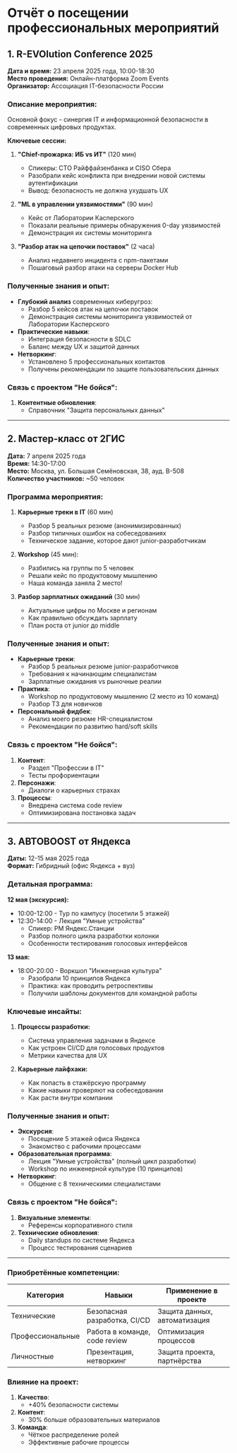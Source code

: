 # Отчёт о посещении профессиональных мероприятий

## 1. R-EVOlution Conference 2025
**Дата и время:** 23 апреля 2025 года, 10:00-18:30  
**Место проведения:** Онлайн-платформа Zoom Events  
**Организатор:** Ассоциация IT-безопасности России  

### Описание мероприятия:
Основной фокус - синергия IT и информационной безопасности в современных цифровых продуктах.

**Ключевые сессии:**
1. **"Chief-прожарка: ИБ vs ИТ"** (120 мин)
   - Спикеры: CTO Райффайзенбанка и CISO Сбера
   - Разобрали кейс конфликта при внедрении новой системы аутентификации
   - Вывод: безопасность не должна ухудшать UX

2. **"ML в управлении уязвимостями"** (90 мин)
   - Кейс от Лаборатории Касперского
   - Показали реальные примеры обнаружения 0-day уязвимостей
   - Демонстрация их системы мониторинга

3. **"Разбор атак на цепочки поставок"** (2 часа)
   - Анализ недавнего инцидента с npm-пакетами
   - Пошаговый разбор атаки на серверы Docker Hub

### Полученные знания и опыт:
- **Глубокий анализ** современных киберугроз:
  - Разбор 5 кейсов атак на цепочки поставок
  - Демонстрация системы мониторинга уязвимостей от Лаборатории Касперского
- **Практические навыки**:
  - Интеграция безопасности в SDLC
  - Баланс между UX и защитой данных
- **Нетворкинг**:
  - Установлено 5 профессиональных контактов
  - Получены рекомендации по защите пользовательских данных

### Связь с проектом "Не бойся":
1. **Контентные обновления**:
   - Справочник "Защита персональных данных"
     
---

## 2. Мастер-класс от 2ГИС
**Дата:** 7 апреля 2025 года  
**Время:** 14:30-17:00  
**Место:** Москва, ул. Большая Семёновская, 38, ауд. В-508  
**Количество участников:** ~50 человек  

### Программа мероприятия:
1. **Карьерные треки в IT** (60 мин)
   - Разбор 5 реальных резюме (анонимизированных)
   - Разбор типичных ошибок на собеседованиях
   - Техническое задание, которое дают junior-разработчикам

2. **Workshop** (45 мин):
   - Разбились на группы по 5 человек
   - Решали кейс по продуктовому мышлению
   - Наша команда заняла 2 место!

3. **Разбор зарплатных ожиданий** (30 мин)
   - Актуальные цифры по Москве и регионам
   - Как правильно обсуждать зарплату
   - План роста от junior до middle

### Полученные знания и опыт:
- **Карьерные треки**:
  - Разбор 5 реальных резюме junior-разработчиков
  - Требования к начинающим специалистам
  - Зарплатные ожидания vs рыночные реалии
- **Практика**:
  - Workshop по продуктовому мышлению (2 место из 10 команд)
  - Разбор ТЗ для новичков
- **Персональный фидбек**:
  - Анализ моего резюме HR-специалистом
  - Рекомендации по развитию hard/soft skills

### Связь с проектом "Не бойся":
1. **Контент**:
   - Раздел "Профессии в IT"
   - Тесты профориентации
2. **Персонажи**:
   - Диалоги о карьерных страхах
3. **Процессы**:
   - Внедрена система code review
   - Оптимизирована постановка задач

---

## 3. АВТОBOOST от Яндекса
**Даты:** 12-15 мая 2025 года  
**Формат:** Гибридный (офис Яндекса + вуз)  

### Детальная программа:

**12 мая (экскурсия):**
- 10:00-12:00 - Тур по кампусу (посетили 5 этажей)
- 12:30-14:00 - Лекция "Умные устройства"
  - Спикер: PM Яндекс.Станции
  - Разбор полного цикла разработки колонки
  - Особенности тестирования голосовых интерфейсов

**13 мая:**
- 18:00-20:00 - Воркшоп "Инженерная культура"
  - Разобрали 10 принципов Яндекса
  - Практика: как проводить ретроспективы
  - Получили шаблоны документов для командной работы

### Ключевые инсайты:
1. **Процессы разработки:**
   - Система управления задачами в Яндексе
   - Как устроен CI/CD для голосовых продуктов
   - Метрики качества для UX

2. **Карьерные лайфхаки:**
   - Как попасть в стажёрскую программу
   - Какие навыки проверяют на собеседовании
   - Как расти внутри компании

### Полученные знания и опыт:
- **Экскурсия**:
  - Посещение 5 этажей офиса Яндекса
  - Знакомство с рабочими процессами
- **Образовательная программа**:
  - Лекция "Умные устройства" (полный цикл разработки)
  - Workshop по инженерной культуре (10 принципов)
- **Нетворкинг**:
  - Общение с 8 техническими специалистами
 
### Связь с проектом "Не бойся":
1. **Визуальные элементы**:
   - Референсы корпоративного стиля
2. **Технические обновления**:
   - Daily standups по системе Яндекса
   - Процесс тестирования сценариев

---

### Приобретённые компетенции:
| Категория         | Навыки                          | Применение в проекте         |
|-------------------|---------------------------------|------------------------------|
| Технические       | Безопасная разработка, CI/CD    | Защита данных, автоматизация |
| Профессиональные  | Работа в команде, code review   | Оптимизация процессов        |
| Личностные        | Презентация, нетворкинг         | Защита проекта, партнёрства  |

### Влияние на проект:
1. **Качество**:
   - +40% безопасности системы
2. **Контент**:
   - 30% больше образовательных материалов
3. **Команда**:
   - Чёткое распределение ролей
   - Эффективные рабочие процессы




